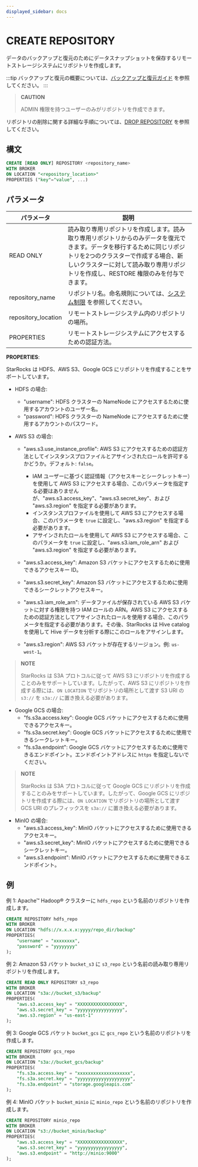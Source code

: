```yaml
---
displayed_sidebar: docs
---
```


# CREATE REPOSITORY

データのバックアップと復元のためにデータスナップショットを保存するリモートストレージシステムにリポジトリを作成します。

:::tip
バックアップと復元の概要については、[バックアップと復元ガイド](../../../administration/management/Backup_and_restore.md) を参照してください。
:::

> **CAUTION**
>
> ADMIN 権限を持つユーザーのみがリポジトリを作成できます。

リポジトリの削除に関する詳細な手順については、[DROP REPOSITORY](./DROP_REPOSITORY.md) を参照してください。

## 構文

```SQL
CREATE [READ ONLY] REPOSITORY <repository_name>
WITH BROKER
ON LOCATION "<repository_location>"
PROPERTIES ("key"="value", ...)
```

## パラメータ

| **パラメータ**      | **説明**                                                      |
| ------------------- | ------------------------------------------------------------ |
| READ ONLY           | 読み取り専用リポジトリを作成します。読み取り専用リポジトリからのみデータを復元できます。データを移行するために同じリポジトリを2つのクラスターで作成する場合、新しいクラスターに対して読み取り専用リポジトリを作成し、RESTORE 権限のみを付与できます。|
| repository_name     | リポジトリ名。命名規則については、[システム制限](../../System_limit.md) を参照してください。                           |
| repository_location | リモートストレージシステム内のリポジトリの場所。     |
| PROPERTIES          | リモートストレージシステムにアクセスするための認証方法。 |

**PROPERTIES**:

StarRocks は HDFS、AWS S3、Google GCS にリポジトリを作成することをサポートしています。

- HDFS の場合:
  - "username": HDFS クラスターの NameNode にアクセスするために使用するアカウントのユーザー名。
  - "password": HDFS クラスターの NameNode にアクセスするために使用するアカウントのパスワード。

- AWS S3 の場合:
  - "aws.s3.use_instance_profile": AWS S3 にアクセスするための認証方法としてインスタンスプロファイルとアサインされたロールを許可するかどうか。デフォルト: `false`。

    - IAM ユーザーに基づく認証情報（アクセスキーとシークレットキー）を使用して AWS S3 にアクセスする場合、このパラメータを指定する必要はありませんが、"aws.s3.access_key"、"aws.s3.secret_key"、および "aws.s3.region" を指定する必要があります。
    - インスタンスプロファイルを使用して AWS S3 にアクセスする場合、このパラメータを `true` に設定し、"aws.s3.region" を指定する必要があります。
    - アサインされたロールを使用して AWS S3 にアクセスする場合、このパラメータを `true` に設定し、"aws.s3.iam_role_arn" および "aws.s3.region" を指定する必要があります。
  
  - "aws.s3.access_key": Amazon S3 バケットにアクセスするために使用できるアクセスキー ID。
  - "aws.s3.secret_key": Amazon S3 バケットにアクセスするために使用できるシークレットアクセスキー。
  - "aws.s3.iam_role_arn": データファイルが保存されている AWS S3 バケットに対する権限を持つ IAM ロールの ARN。AWS S3 にアクセスするための認証方法としてアサインされたロールを使用する場合、このパラメータを指定する必要があります。その後、StarRocks は Hive catalog を使用して Hive データを分析する際にこのロールをアサインします。
  - "aws.s3.region": AWS S3 バケットが存在するリージョン。例: `us-west-1`。

> **NOTE**
>
> StarRocks は S3A プロトコルに従って AWS S3 にリポジトリを作成することのみをサポートしています。したがって、AWS S3 にリポジトリを作成する際には、`ON LOCATION` でリポジトリの場所として渡す S3 URI の `s3://` を `s3a://` に置き換える必要があります。

- Google GCS の場合:
  - "fs.s3a.access.key": Google GCS バケットにアクセスするために使用できるアクセスキー。
  - "fs.s3a.secret.key": Google GCS バケットにアクセスするために使用できるシークレットキー。
  - "fs.s3a.endpoint": Google GCS バケットにアクセスするために使用できるエンドポイント。エンドポイントアドレスに `https` を指定しないでください。

> **NOTE**
>
> StarRocks は S3A プロトコルに従って Google GCS にリポジトリを作成することのみをサポートしています。したがって、Google GCS にリポジトリを作成する際には、`ON LOCATION` でリポジトリの場所として渡す GCS URI のプレフィックスを `s3a://` に置き換える必要があります。

- MinIO の場合:
  - "aws.s3.access_key": MinIO バケットにアクセスするために使用できるアクセスキー。
  - "aws.s3.secret_key": MinIO バケットにアクセスするために使用できるシークレットキー。
  - "aws.s3.endpoint": MinIO バケットにアクセスするために使用できるエンドポイント。

## 例

例 1: Apache™ Hadoop® クラスターに `hdfs_repo` という名前のリポジトリを作成します。

```SQL
CREATE REPOSITORY hdfs_repo
WITH BROKER
ON LOCATION "hdfs://x.x.x.x:yyyy/repo_dir/backup"
PROPERTIES(
    "username" = "xxxxxxxx",
    "password" = "yyyyyyyy"
);
```

例 2: Amazon S3 バケット `bucket_s3` に `s3_repo` という名前の読み取り専用リポジトリを作成します。

```SQL
CREATE READ ONLY REPOSITORY s3_repo
WITH BROKER
ON LOCATION "s3a://bucket_s3/backup"
PROPERTIES(
    "aws.s3.access_key" = "XXXXXXXXXXXXXXXXX",
    "aws.s3.secret_key" = "yyyyyyyyyyyyyyyyy",
    "aws.s3.region" = "us-east-1"
);
```

例 3: Google GCS バケット `bucket_gcs` に `gcs_repo` という名前のリポジトリを作成します。

```SQL
CREATE REPOSITORY gcs_repo
WITH BROKER
ON LOCATION "s3a://bucket_gcs/backup"
PROPERTIES(
    "fs.s3a.access.key" = "xxxxxxxxxxxxxxxxxxxx",
    "fs.s3a.secret.key" = "yyyyyyyyyyyyyyyyyyyy",
    "fs.s3a.endpoint" = "storage.googleapis.com"
);
```

例 4: MinIO バケット `bucket_minio` に `minio_repo` という名前のリポジトリを作成します。

```SQL
CREATE REPOSITORY minio_repo
WITH BROKER
ON LOCATION "s3://bucket_minio/backup"
PROPERTIES(
    "aws.s3.access_key" = "XXXXXXXXXXXXXXXXX",
    "aws.s3.secret_key" = "yyyyyyyyyyyyyyyyy",
    "aws.s3.endpoint" = "http://minio:9000"
);
```